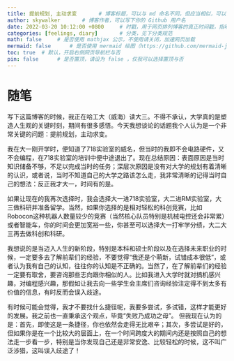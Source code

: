 ```yaml
---
title: 提前规划, 主动求变		# 博客标题，可以与 md 命名不同，但应当相似，可以使用空格
author: skywalker		# 博客作者，可以写下你的 Github 用户名
date: 2022-03-20 10:12:00 +0800		# 时戳，用于网页排列博客的真正时间戳，指明时区
categories: [feelings, diary]		# 分类，见下分类规范
math: false		# 是否使用 mathjax 公示，不使用请关闭，加速网页加载
mermaid: false		# 是否使用 mermaid 绘图（https://github.com/mermaid-js/mermaid），不使用请关闭，加速网页加载
toc: true  # 默认，开启右侧网页导航栏与否
pin: false		# 是否置顶，请设为 false ，仅我可以选择置顶与否
---
```


# 随笔
写下这篇博客的时候，我正在哈工大（威海）读大三。不得不承认，大学真的是塑造人生观的关键时刻，期间有很多感悟。今天我想谈论的话题我个人认为是一个非常关键的问题：提前规划，主动求变。

我在大一刚开学时，便知道了718实验室的威名，但当时的我即不会电路硬件，又不会编程，在718实验室的培训中便中途退出了。现在总结原因：表面原因是当时知识储备不够，不足以完成当时的任务；深层次原因是没有对大学的规划有着清晰的认识，或者说，当时不知道自己的大学之路该怎么走，我非常清晰的记得当时自己的想法：反正我才大一，时间有的是。

如果让现在的我再次选择时，我会选择大一进718实验室，大二进RM实验室，大三做科研并准备留学。当然，如果你选择的是相对轻松的科创竞赛，比如Robocon这种机器人数量较少的竞赛（当然核心队员特别是机械电控还会非常累）或者智能车，你的时间会更加宽裕一些，你甚至可以选择大一打牢学分绩，大二大三再去做科创和科研。

我想说的是当迈入人生的新阶段，特别是本科和硕士阶段以及在选择未来职业的时候，一定要多去了解前辈们的经验，不要觉得“我还是个萌新，试错成本很低”，或者认为我有自己的认知，往往你的认知是不正确的。当然了，在了解前辈们的经验一定要有取舍，要咨询那些志向跟你相似的人。比如我进入大学时就对搞机感兴趣，对编程感兴趣，那假如让我去向一些学生会主席们咨询经验注定得不到太多有价值的信息，有时反而会误入歧途。

有时候可能会觉得，我才不要找什么捷径呢，我要多尝试，多试错，这样才能更好的发展。我之前也一直秉承这个观点，毕竟“失败乃成功之母”。 但我现在认为的是：首先，即使这是一条捷径，你也依然会走得无比艰辛；其次，多尝试是好的，但如果你是在一个比较大的层面上，在一个时间跨度大的期间内还是按照自己的想法走一步看一步，特别是当你发现自己还是非常安逸、比较轻松的时候，这不叫广泛涉猎，这叫误入歧途了！

